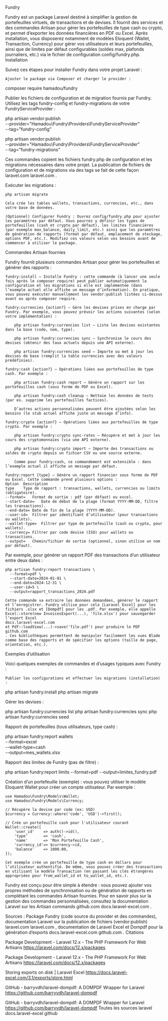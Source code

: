 Fundry

Fundry est un package Laravel destiné à simplifier la gestion de portefeuilles virtuels, de transactions et de devises. Il fournit des services et des commandes Artisan pour gérer les portefeuilles de type cash ou crypto, et permet d’exporter les données financières en PDF ou Excel. Après installation, vous disposerez notamment de modèles Eloquent (Wallet, Transaction, Currency) pour gérer vos utilisateurs et leurs portefeuilles, ainsi que de limites par défaut configurables (soldes max, plafonds journaliers, etc.) via le fichier de configuration config/fundry.php.
Installation

Suivez ces étapes pour installer Fundry dans votre projet Laravel :

    Ajouter le package via Composer et charger le provider :

composer require hamadou/fundry

Publier les fichiers de configuration et de migration fournis par Fundry. Utilisez les tags fundry-config et fundry-migrations de votre FundryServiceProvider :

php artisan vendor:publish \
  --provider="Hamadou\Fundry\Providers\FundryServiceProvider" \
  --tag="fundry-config"

php artisan vendor:publish \
  --provider="Hamadou\Fundry\Providers\FundryServiceProvider" \
  --tag="fundry-migrations"

Ces commandes copient les fichiers fundry.php de configuration et les migrations nécessaires dans votre projet. La publication de fichiers de configuration et de migrations via des tags se fait de cette façon
laravel.com
laravel.com
.

Exécuter les migrations :

    php artisan migrate

    Cela crée les tables wallets, transactions, currencies, etc., dans votre base de données.

    (Optionnel) Configurer Fundry : Ouvrez config/fundry.php pour ajuster les paramètres par défaut. Vous pourrez y définir les types de portefeuilles (cash et crypto par défaut), les limites financières (par exemple max_balance, daily_limit, etc.) ainsi que les paramètres de génération de rapports (format par défaut, emplacement de stockage, options PDF, etc.). Modifiez ces valeurs selon vos besoins avant de commencer à utiliser le package.

Commandes Artisan fournies

Fundry fournit plusieurs commandes Artisan pour gérer les portefeuilles et générer des rapports :

    fundry:install – Installe Fundry : cette commande (à lancer une seule fois après le composer require) peut publier automatiquement la configuration et les migrations si elle est implémentée (dans l’exemple actuel elle affiche un message d’information). En pratique, vous pouvez exécuter manuellement les vendor:publish listées ci-dessus avant ou après composer require.

    fundry:currencies {action?} – Gère les devises prises en charge par Fundry. Par exemple, vous pouvez prévoir les actions suivantes (selon votre implémentation) :

        php artisan fundry:currencies list – Liste les devises existantes dans la base (code, nom, type).

        php artisan fundry:currencies sync – Synchronise le cours des devises (obtenir des taux actuels depuis une API externe).

        php artisan fundry:currencies seed – Importe ou met à jour les devises de base (remplit la table currencies avec des valeurs prédéfinies).

    fundry:cash {action?} – Opérations liées aux portefeuilles de type cash. Par exemple :

        php artisan fundry:cash report – Génère un rapport sur les portefeuilles cash (sous forme de PDF ou Excel).

        php artisan fundry:cash cleanup – Nettoie les données de tests (par ex. supprime les portefeuilles factices).

        D’autres actions personnalisées peuvent être ajoutées selon les besoins (le stub actuel affiche juste un message d’info).

    fundry:crypto {action?} – Opérations liées aux portefeuilles de type crypto. Par exemple :

        php artisan fundry:crypto sync-rates – Récupère et met à jour les cours des cryptomonnaies (via une API externe).

        php artisan fundry:crypto import – Importe des transactions ou soldes de crypto depuis un fichier CSV ou une source externe.

        Comme pour fundry:cash, ce commandement est extensible : dans l’exemple actuel il affiche un message par défaut.

    fundry:report {type} – Génère un rapport financier sous forme de PDF ou Excel. Cette commande prend plusieurs options :
    Option	Description
    type	Type de rapport : transactions, wallets, currencies ou limits (obligatoire).
    --format=	Format de sortie : pdf (par défaut) ou excel.
    --start-date=	Date de début de la plage (format YYYY-MM-DD, filtre les transactions).
    --end-date=	Date de fin de la plage (YYYY-MM-DD).
    --user-id=	Filtrer par identifiant d’utilisateur (pour transactions ou wallets).
    --wallet-type=	Filtrer par type de portefeuille (cash ou crypto, pour wallets).
    --currency=	Filtrer par code devise (ISO) pour wallets ou transactions.
    --output=	Chemin/fichier de sortie (optionnel, sinon utilise un nom par défaut).

Par exemple, pour générer un rapport PDF des transactions d’un utilisateur entre deux dates :

    php artisan fundry:report transactions \
      --format=pdf \
      --start-date=2024-01-01 \
      --end-date=2024-12-31 \
      --user-id=5 \
      --output=rapport_transactions_2024.pdf

    Cette commande va extraire les données demandées, générer le rapport et l’enregistrer. Fundry utilise pour cela [Laravel Excel] pour les fichiers .xlsx et [Dompdf] pour les .pdf. Par exemple, elle appelle Excel::store(new InvoicesExport(...), 'file.xlsx') pour sauvegarder l’export Excel
    docs.laravel-excel.com
    et Pdf::loadView(...)->save('file.pdf') pour produire le PDF
    github.com
    . Ces bibliothèques permettent de manipuler facilement les vues Blade comme base des rapports et de spécifier les options (taille de page, orientation, etc.).

Exemples d’utilisation

Voici quelques exemples de commandes et d’usages typiques avec Fundry :

    Publier les configurations et effectuer les migrations (installation) :

php artisan fundry:install
php artisan migrate

Gérer les devises :

php artisan fundry:currencies list
php artisan fundry:currencies sync
php artisan fundry:currencies seed

Rapport de portefeuilles (tous utilisateurs, type cash) :

php artisan fundry:report wallets \
  --format=excel \
  --wallet-type=cash \
  --output=mes_wallets.xlsx

Rapport des limites de Fundry (pas de filtre) :

php artisan fundry:report limits --format=pdf --output=limites_fundry.pdf

Création d’un portefeuille (exemple) : vous pouvez utiliser le modèle Eloquent Wallet pour créer un compte utilisateur. Par exemple :

    use Hamadou\Fundry\Models\Wallet;
    use Hamadou\Fundry\Models\Currency;

    // Récupère la devise par code (ex: USD)
    $currency = Currency::where('code', 'USD')->first();

    // Crée un portefeuille cash pour l'utilisateur courant
    Wallet::create([
        'user_id'    => auth()->id(),
        'type'       => 'cash',
        'name'       => 'Mon Portefeuille Cash',
        'currency_id'=> $currency->id,
        'balance'    => 1000.00,
    ]);

    Cet exemple crée un portefeuille de type cash en dollars pour l’utilisateur authentifié. De même, vous pouvez créer des transactions en utilisant le modèle Transaction (en passant les clés étrangères appropriées pour from_wallet_id et to_wallet_id, etc.).

Fundry est conçu pour être simple à étendre : vous pouvez ajouter vos propres méthodes de synchronisation ou de génération de rapports en complétant les commandes Artisan fournies. Pour en savoir plus sur la gestion des commandes personnalisées, consultez la documentation Laravel sur les Artisan commands
github.com
docs.laravel-excel.com
.

Sources : Package Fundry (code source du provider et des commandes), documentation Laravel sur la publication de fichiers (vendor:publish)
laravel.com
laravel.com
, documentation de Laravel Excel et Dompdf pour la génération d’exports
docs.laravel-excel.com
github.com
.
Citations

Package Development - Laravel 12.x - The PHP Framework For Web Artisans
https://laravel.com/docs/12.x/packages

Package Development - Laravel 12.x - The PHP Framework For Web Artisans
https://laravel.com/docs/12.x/packages

Storing exports on disk | Laravel Excel
https://docs.laravel-excel.com/3.1/exports/store.html

GitHub - barryvdh/laravel-dompdf: A DOMPDF Wrapper for Laravel
https://github.com/barryvdh/laravel-dompdf

GitHub - barryvdh/laravel-dompdf: A DOMPDF Wrapper for Laravel
https://github.com/barryvdh/laravel-dompdf
Toutes les sources
laravel
docs.laravel-excel
github